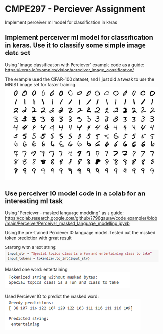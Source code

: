 # CMPE297 - Perciever Assignment
Implement perceiver ml model for classification in keras

## Implement perceiver ml model for classification in keras. Use it to classify some simple image data set
Using "Image classification with Perciever" example code as a guide: https://keras.io/examples/vision/perceiver_image_classification/

The example used the CIFAR-100 dataset, and I just did a tweak to use the MNIST image set for faster training.
![Sample MNIST images](https://github.com/jimmyland22/CMPE297/blob/main/Perciever%20Assignment/MnistExamples.png)



## Use perceiver IO model code in a colab for an interesting ml task
Using "Perciever - masked language modeling" as a guide: https://colab.research.google.com/github/2796gaurav/code_examples/blob/main/Perceiver/Perceiver_masked_language_modelling.ipynb

Using the pre-trained Perciever IO language model. Tested out the masked token prediction with great result.

Starting with a text string:
![Original String](https://github.com/jimmyland22/CMPE297/blob/main/Perciever%20Assignment/original_string.png)

Masked one word: entertaining
![Masked String](https://github.com/jimmyland22/CMPE297/blob/main/Perciever%20Assignment/masked_string.png)

Used Perciever IO to predict the masked word:
![Predicted String](https://github.com/jimmyland22/CMPE297/blob/main/Perciever%20Assignment/predicted_string.png)

 